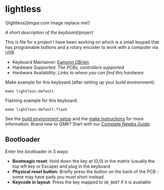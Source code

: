 # lightless

![lightless](imgur.com image replace me!)

*A short description of the keyboard/project*

This is file for a project I have been working on which is a small keypad that has programable buttons and a rotary encoder to work with a computer via USB.  

* Keyboard Maintainer: [Eamonn OBrien](https://github.com/JimmmithyOrSomething)
* Hardware Supported: *The PCBs, controllers supported*
* Hardware Availability: *Links to where you can find this hardware*

Make example for this keyboard (after setting up your build environment):

    make lightless:default

Flashing example for this keyboard:

    make lightless:default:flash

See the [build environment setup](https://docs.qmk.fm/#/getting_started_build_tools) and the [make instructions](https://docs.qmk.fm/#/getting_started_make_guide) for more information. Brand new to QMK? Start with our [Complete Newbs Guide](https://docs.qmk.fm/#/newbs).

## Bootloader

Enter the bootloader in 3 ways:

* **Bootmagic reset**: Hold down the key at (0,0) in the matrix (usually the top left key or Escape) and plug in the keyboard
* **Physical reset button**: Briefly press the button on the back of the PCB - some may have pads you must short instead
* **Keycode in layout**: Press the key mapped to `QK_BOOT` if it is available
